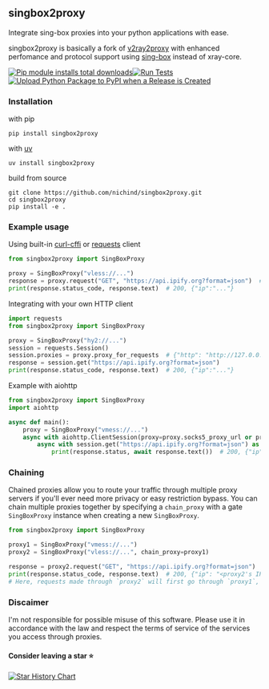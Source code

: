 ## singbox2proxy

Integrate sing-box proxies into your python applications with ease.

singbox2proxy is basically a fork of [v2ray2proxy](https://github.com/nichind/v2ray2proxy) with enhanced perfomance and protocol support using [sing-box](https://github.com/SagerNet/sing-box) instead of xray-core.

 [![Pip module installs total downloads](https://img.shields.io/pypi/dm/singbox2proxy.svg)](https://pypi.org/project/singbox2proxy/)[![Run Tests](https://github.com/nichind/singbox2proxy/actions/workflows/build.yml/badge.svg)](https://github.com/nichind/singbox2proxy/actions/workflows/build.yml) [![Upload Python Package to PyPI when a Release is Created](https://github.com/nichind/singbox2proxy/actions/workflows/publish.yml/badge.svg)](https://github.com/nichind/singbox2proxy/actions/workflows/publish.yml)

### Installation

with pip

```shell
pip install singbox2proxy 
```

with [uv](https://pypi.org/project/uv/)

```shell
uv install singbox2proxy 
```

build from source

```shell
git clone https://github.com/nichind/singbox2proxy.git
cd singbox2proxy
pip install -e .
```

### Example usage

Using built-in [curl-cffi](https://pypi.org/project/curl-cffi/) or [requests](https://pypi.org/project/requests/) client

```python
from singbox2proxy import SingBoxProxy

proxy = SingBoxProxy("vless://...")
response = proxy.request("GET", "https://api.ipify.org?format=json")  # IF curl-cffi is installed, it will be used; otherwise, requests will be used.
print(response.status_code, response.text)  # 200, {"ip":"..."}
```

Integrating with your own HTTP client

```python
import requests
from singbox2proxy import SingBoxProxy

proxy = SingBoxProxy("hy2://...")
session = requests.Session()
session.proxies = proxy.proxy_for_requests  # {"http": "http://127.0.0.1:<port>", "https": "http://127.0.0.1:<port>"}
response = session.get("https://api.ipify.org?format=json")
print(response.status_code, response.text)  # 200, {"ip":"..."}
```

Example with aiohttp

```python
from singbox2proxy import SingBoxProxy
import aiohttp

async def main():
    proxy = SingBoxProxy("vmess://...")
    async with aiohttp.ClientSession(proxy=proxy.socks5_proxy_url or proxy.http_proxy_url) as session:
        async with session.get("https://api.ipify.org?format=json") as response:
            print(response.status, await response.text())  # 200, {"ip":"..."}
```

### Chaining

Chained proxies allow you to route your traffic through multiple proxy servers if you'll ever need more privacy or easy restriction bypass. You can chain multiple proxies together by specifying a `chain_proxy` with a gate `SingBoxProxy` instance when creating a new `SingBoxProxy`.

```python
from singbox2proxy import SingBoxProxy

proxy1 = SingBoxProxy("vmess://...")
proxy2 = SingBoxProxy("vless://...", chain_proxy=proxy1)

response = proxy2.request("GET", "https://api.ipify.org?format=json")
print(response.status_code, response.text)  # 200, {"ip": "<proxy2's IP>"}
# Here, requests made through `proxy2` will first go through `proxy1`, then proxy1 will forward the request to proxy2, and finally proxy2 will send the request to the target server.
```

### Discaimer

I'm not responsible for possible misuse of this software. Please use it in accordance with the law and respect the terms of service of the services you access through proxies.

#### Consider leaving a star ⭐

[![Star History Chart](https://api.star-history.com/svg?repos=nichind/singbox2proxy&type=Date)](https://github.com/nichind/singbox2proxy)